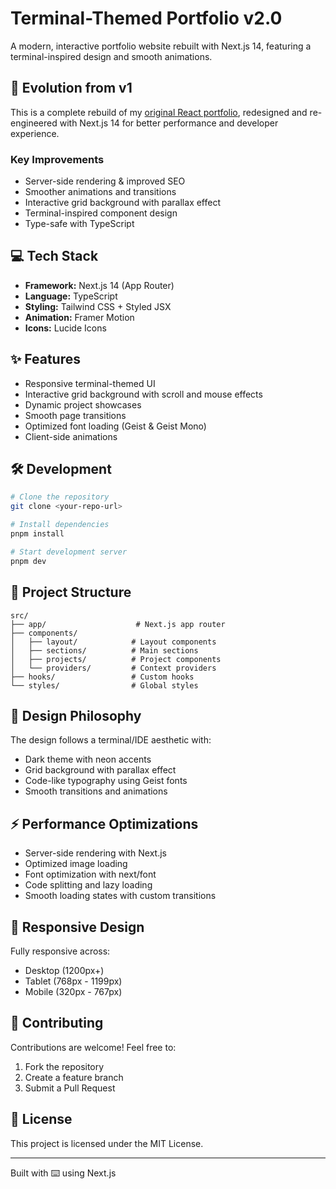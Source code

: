 # Terminal-Themed Portfolio v2.0

A modern, interactive portfolio website rebuilt with Next.js 14, featuring a terminal-inspired design and smooth animations.

## 🚀 Evolution from v1

This is a complete rebuild of my [original React portfolio](https://github.com/feb027/portfolio), redesigned and re-engineered with Next.js 14 for better performance and developer experience.

### Key Improvements
- Server-side rendering & improved SEO
- Smoother animations and transitions
- Interactive grid background with parallax effect
- Terminal-inspired component design
- Type-safe with TypeScript

## 💻 Tech Stack

- **Framework:** Next.js 14 (App Router)
- **Language:** TypeScript
- **Styling:** Tailwind CSS + Styled JSX
- **Animation:** Framer Motion
- **Icons:** Lucide Icons

## ✨ Features

- Responsive terminal-themed UI
- Interactive grid background with scroll and mouse effects
- Dynamic project showcases
- Smooth page transitions
- Optimized font loading (Geist & Geist Mono)
- Client-side animations

## 🛠️ Development

```bash
# Clone the repository
git clone <your-repo-url>

# Install dependencies
pnpm install

# Start development server
pnpm dev
```

## 📁 Project Structure

```
src/
├── app/                    # Next.js app router
├── components/
│   ├── layout/            # Layout components
│   ├── sections/          # Main sections
│   ├── projects/          # Project components
│   └── providers/         # Context providers
├── hooks/                 # Custom hooks
└── styles/                # Global styles
```

## 🎨 Design Philosophy

The design follows a terminal/IDE aesthetic with:
- Dark theme with neon accents
- Grid background with parallax effect
- Code-like typography using Geist fonts
- Smooth transitions and animations

## ⚡ Performance Optimizations

- Server-side rendering with Next.js
- Optimized image loading
- Font optimization with next/font
- Code splitting and lazy loading
- Smooth loading states with custom transitions

## 📱 Responsive Design

Fully responsive across:
- Desktop (1200px+)
- Tablet (768px - 1199px)
- Mobile (320px - 767px)

## 🤝 Contributing

Contributions are welcome! Feel free to:
1. Fork the repository
2. Create a feature branch
3. Submit a Pull Request

## 📄 License

This project is licensed under the MIT License.

---
Built with ⌨️ using Next.js 
